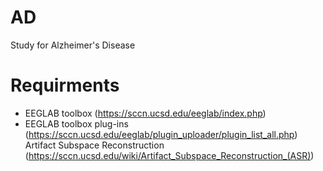 # AD
Study for Alzheimer's Disease


# Requirments
- EEGLAB toolbox (https://sccn.ucsd.edu/eeglab/index.php)
- EEGLAB toolbox plug-ins (https://sccn.ucsd.edu/eeglab/plugin_uploader/plugin_list_all.php)
  Artifact Subspace Reconstruction (https://sccn.ucsd.edu/wiki/Artifact_Subspace_Reconstruction_(ASR))
